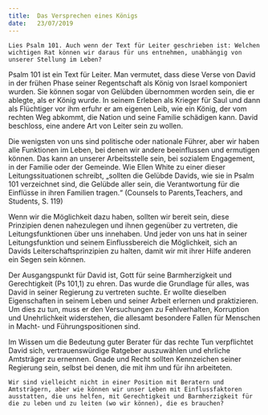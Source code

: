 ```yaml
---
title:  Das Versprechen eines Königs
date:   23/07/2019
---
```


`Lies Psalm 101. Auch wenn der Text für Leiter geschrieben ist: Welchen wichtigen Rat können wir daraus für uns entnehmen, unabhängig von unserer Stellung im Leben?`

Psalm 101 ist ein Text für Leiter. Man vermutet, dass diese Verse von David in der frühen Phase seiner Regentschaft als König von Israel komponiert wurden. Sie können sogar von Gelübden übernommen worden sein, die er ablegte, als er König wurde. In seinem Erleben als Krieger für Saul und dann als Flüchtiger vor ihm erfuhr er am eigenen Leib, wie ein König, der vom rechten Weg abkommt, die Nation und seine Familie schädigen kann. David beschloss, eine andere Art von Leiter sein zu wollen.

Die wenigsten von uns sind politische oder nationale Führer, aber wir haben alle Funktionen im Leben, bei denen wir andere beeinflussen und ermutigen können. Das kann an unserer Arbeitsstelle sein, bei sozialem Engagement, in der Familie oder der Gemeinde. Wie Ellen White zu einer dieser Leitungssituationen schreibt, „sollten die Gelübde Davids, wie sie in Psalm 101 verzeichnet sind, die Gelübde aller sein, die Verantwortung für die Einflüsse in ihren Familien tragen.“ (Counsels to Parents,Teachers, and Students, S. 119)

Wenn wir die Möglichkeit dazu haben, sollten wir bereit sein, diese Prinzipien denen nahezulegen und ihnen gegenüber zu vertreten, die Leitungsfunktionen über uns innehaben. Und jeder von uns hat in seiner Leitungsfunktion und seinem Einflussbereich die Möglichkeit, sich an Davids Leiterschaftsprinzipien zu halten, damit wir mit ihrer Hilfe anderen ein Segen sein können.

Der Ausgangspunkt für David ist, Gott für seine Barmherzigkeit und Gerechtigkeit (Ps 101,1) zu ehren. Das wurde die Grundlage für alles, was David in seiner Regierung zu vertreten suchte. Er wollte dieselben Eigenschaften in seinem Leben und seiner Arbeit erlernen und praktizieren. Um dies zu tun, muss er den Versuchungen zu Fehlverhalten, Korruption und Unehrlichkeit widerstehen, die allesamt besondere Fallen für Menschen in Macht- und Führungspositionen sind.

Im Wissen um die Bedeutung guter Berater für das rechte Tun verpflichtet David sich, vertrauenswürdige Ratgeber auszuwählen und ehrliche Amtsträger zu ernennen. Gnade und Recht sollten Kennzeichen seiner Regierung sein, selbst bei denen, die mit ihm und für ihn arbeiteten.

`Wir sind vielleicht nicht in einer Position mit Beratern und Amtsträgern, aber wie können wir unser Leben mit Einflussfaktoren ausstatten, die uns helfen, mit Gerechtigkeit und Barmherzigkeit für die zu leben und zu leiten (wo wir können), die es brauchen?`
